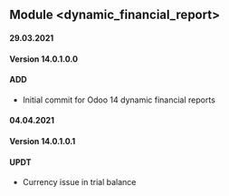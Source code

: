 ## Module <dynamic_financial_report>

#### 29.03.2021
#### Version 14.0.1.0.0
#### ADD
- Initial commit for Odoo 14 dynamic financial reports

#### 04.04.2021
#### Version 14.0.1.0.1
#### UPDT
- Currency issue in trial balance




